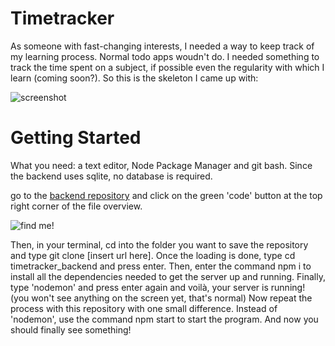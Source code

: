 # Timetracker

As someone with fast-changing interests, I needed a way to keep track of my learning process. Normal todo apps woudn't do. I needed something to track the time spent on a subject, if possible even the regularity with which I learn (coming soon?). So this is the skeleton I came up with:

![screenshot](/client/public/Screenshot.png?raw=true "timetracker")


# Getting Started 
What you need: a text editor, Node Package Manager and git bash. Since the backend uses sqlite, no database is required.

go to the [backend repository](https://github.com/ThemisDaughter/timetracker_backend) and click on the green 'code' button at the top right corner of the file overview.

 ![find me!](/client/public/readmebuttons.png?raw=true)

Then, in your terminal, cd into the folder you want to save the repository and type git clone [insert url here]. Once the loading is done, type cd timetracker_backend and press enter. Then, enter the command npm i to install all the dependencies needed to get the server up and running. Finally, type 'nodemon' and press enter again and voilà, your server is running! (you won't see anything on the screen yet, that's normal)
Now repeat the process with this repository with one small difference. Instead of 'nodemon', use the command npm start to start the program. And now you should finally see something!
